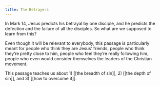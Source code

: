```yaml
---
title: The Betrayers
---
```


In Mark 14, Jesus predicts his betrayal by one disciple, and he predicts the defection and the failure of all the disciples. So what are we supposed to learn from this?

Even though it will be relevant to everybody, this passage is particularly meant for people who think they are Jesus’ friends, people who think they’re pretty close to him, people who feel they’re really following him, people who even would consider themselves the leaders of the Christian movement.

This passage teaches us about 1) [[the breadth of sin]], 2) [[the depth of sin]], and 3) [[how to overcome it]].